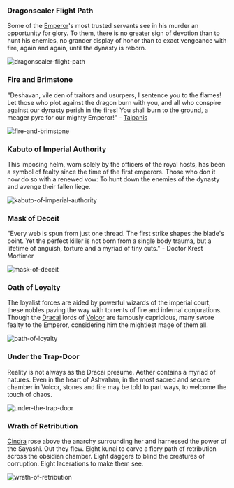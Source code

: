 ### Dragonscaler Flight Path

Some of the [Emperor](../../heroes-of-rathe/emperor-about.md)'s most trusted servants see in his murder an opportunity for glory. To them, there is no greater sign of devotion than to hunt his enemies, no grander display of honor than to exact vengeance with fire, again and again, until the dynasty is reborn.

<img src="https://d2hl7maqck52px.cloudfront.net/digital-tiles/dragonscaler-flight-path.webp" alt="dragonscaler-flight-path" class="center" />

### Fire and Brimstone

"Deshavan, vile den of traitors and usurpers, I sentence you to the flames! Let those who plot against the dragon burn with you, and all who conspire against our dynasty perish in the fires! You shall burn to the ground, a meager pyre for our mighty Emperor!" - [Taipanis](../../heroes-of-rathe/other.md#taipanis-dracai-of-judgement)

<img src="https://d2hl7maqck52px.cloudfront.net/digital-tiles/fire-and-brimstone.webp" alt="fire-and-brimstone" class="center" />

### Kabuto of Imperial Authority

This imposing helm, worn solely by the officers of the royal hosts, has been a symbol of fealty since the time of the first emperors. Those who don it now do so with a renewed vow: To hunt down the enemies of the dynasty and avenge their fallen liege.

<img src="https://d2hl7maqck52px.cloudfront.net/digital-tiles/kabuto-of-imperial-authority.webp" alt="kabuto-of-imperial-authority" class="center" />

### Mask of Deceit

"Every web is spun from just one thread. The first strike shapes the blade's point. Yet the perfect killer is not born from a single body trauma, but a lifetime of anguish, torture and a myriad of tiny cuts." - Doctor Krest Mortimer

<img src="https://d2hl7maqck52px.cloudfront.net/digital-tiles/mask-of-deceit.webp" alt="mask-of-deceit" class="center" />

### Oath of Loyalty

The loyalist forces are aided by powerful wizards of the imperial court, these nobles paving the way with torrents of fire and infernal conjurations. Though the [Dracai](../../world-of-rathe/volcor/welcome-to-volcor.md) lords of [Volcor](../../world-of-rathe/volcor/volcor.md) are famously capricious, many swore fealty to the Emperor, considering him the mightiest mage of them all.

<img src="https://d2hl7maqck52px.cloudfront.net/digital-tiles/oath-of-loyalty.webp" alt="oath-of-loyalty" class="center" />

### Under the Trap-Door

Reality is not always as the Dracai presume. Aether contains a myriad of natures. Even in the heart of Ashvahan, in the most sacred and secure chamber in Volcor, stones and fire may be told to part ways, to welcome the touch of chaos.

<img src="https://d2hl7maqck52px.cloudfront.net/digital-tiles/under-the-trap-door.webp" alt="under-the-trap-door" class="center" />

### Wrath of Retribution

[Cindra](../../heroes-of-rathe/cindra-about.md) rose above the anarchy surrounding her and harnessed the power of the Sayashi. Out they flew. Eight kunai to carve a fiery path of retribution across the obsidian chamber. Eight daggers to blind the creatures of corruption. Eight lacerations to make them see.

<img src="https://d2hl7maqck52px.cloudfront.net/digital-tiles/wrath-of-retribution.webp" alt="wrath-of-retribution" class="center" />
